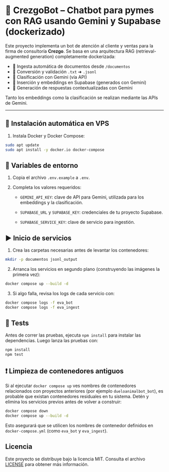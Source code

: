 # 🤖 CrezgoBot – Chatbot para pymes con RAG usando Gemini y Supabase (dockerizado)

Este proyecto implementa un bot de atención al cliente y ventas para la firma de consultoría **Crezgo**. Se basa en una arquitectura RAG (retrieval-augmented generation) completamente dockerizada:

- 📁 Ingesta automática de documentos desde `/documentos`
- 📄 Conversión y validación `.txt` ➜ `.jsonl`
- 🧠 Clasificación con Gemini (vía API)
- 🧩 Inserción y embeddings en Supabase (generados con Gemini)
- 💬 Generación de respuestas contextualizadas con Gemini

Tanto los embeddings como la clasificación se realizan mediante las APIs de Gemini.

---

## 🚀 Instalación automática en VPS

1. Instala Docker y Docker Compose:

```bash
sudo apt update
sudo apt install -y docker.io docker-compose
```

## 📄 Variables de entorno

1. Copia el archivo `.env.example` a `.env`.
2. Completa los valores requeridos:

   - `GEMINI_API_KEY`: clave de API para Gemini, utilizada para los embeddings y la clasificación.
   - `SUPABASE_URL` y `SUPABASE_KEY`: credenciales de tu proyecto Supabase.

   - `SUPABASE_SERVICE_KEY`: clave de servicio para ingestión.

## ▶️ Inicio de servicios

1. Crea las carpetas necesarias antes de levantar los contenedores:

```bash
mkdir -p documentos jsonl_output
```

2. Arranca los servicios en segundo plano (construyendo las imágenes la primera vez):

```bash
docker compose up --build -d
```

3. Si algo falla, revisa los logs de cada servicio con:

```bash
docker compose logs -f eva_bot
docker compose logs -f eva_ingest
```

## 🧪 Tests

Antes de correr las pruebas, ejecuta `npm install` para instalar las dependencias.
Luego lanza las pruebas con:

```bash
npm install
npm test
```

## ❗ Limpieza de contenedores antiguos

Si al ejecutar `docker compose up` ves nombres de contenedores
relacionados con proyectos anteriores (por ejemplo `dueloanimalbot_bot`),
es probable que existan contenedores residuales en tu sistema.
Detén y elimina los servicios previos antes de volver a construir:

```bash
docker compose down
docker compose up --build -d
```

Esto asegurará que se utilicen los nombres de contenedor definidos en
`docker-compose.yml` (como `eva_bot` y `eva_ingest`).

## Licencia

Este proyecto se distribuye bajo la licencia MIT. Consulta el archivo [LICENSE](LICENSE) para obtener más información.
